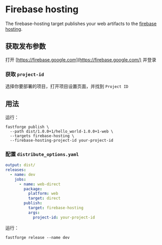 # Firebase hosting

The firebase-hosting target publishes your web artifacts to the [firebase hosting](https://firebase.google.com/docs/hosting).

## 获取发布参数

打开 [https://firebase.google.com](https://firebase.google.com/) 并登录

### 获取 `project-id`

选择你要部署的项目，打开项目设置页面，并找到 `Project ID`

## 用法

运行：

```
fastforge publish \
  --path dist/1.0.0+1/hello_world-1.0.0+1-web \
  --targets firebase-hosting \
  --firebase-hosting-project-id your-project-id
```

### 配置 `distribute_options.yaml`

```yaml
output: dist/
releases:
  - name: dev
    jobs:
      - name: web-direct
        package:
          platform: web
          target: direct
        publish:
          target: firebase-hosting
          args:
            project-id: your-project-id
```

运行：

```
fastforge release --name dev
```
